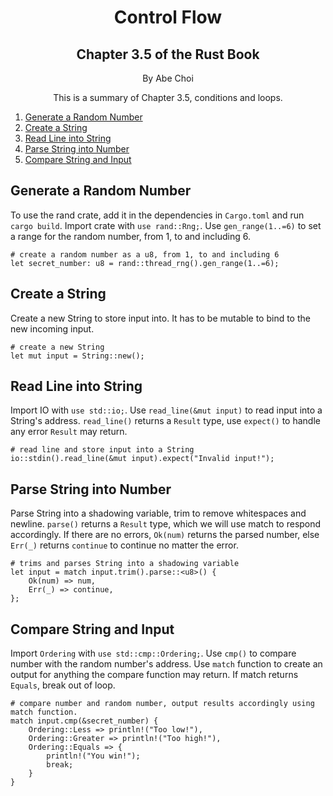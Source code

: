 <div align="center">
<h1>Control Flow</h1>
<h2>Chapter 3.5 of the Rust Book</h2>
<p>By Abe Choi</p>
</div>

<p align="center">
This is a summary of Chapter 3.5, conditions and loops.
</p>

1.  [Generate a Random Number](#Generate-a-Random-Number)
2.  [Create a String](#Create-a-String)
3.  [Read Line into String](#Read-Line-into-String)
4.  [Parse String into Number](#Parse-String-into-Number)
5.  [Compare String and Input](#Compare-String-and-Input)


## Generate a Random Number

To use the rand crate, add it in the dependencies in `Cargo.toml` and run `cargo build`. Import crate with `use rand::Rng;`. Use `gen_range(1..=6)` to set a range for the random number, from 1, to and including 6.

```
# create a random number as a u8, from 1, to and including 6
let secret_number: u8 = rand::thread_rng().gen_range(1..=6); 
```
 
## Create a String

Create a new String to store input into. It has to be mutable to bind to the new incoming input.

```
# create a new String
let mut input = String::new();
```

## Read Line into String

Import IO with `use std::io;`. Use `read_line(&mut input)` to read input into a String's address. `read_line()` returns a `Result` type, use `expect()` to handle any error `Result` may return.

```
# read line and store input into a String
io::stdin().read_line(&mut input).expect("Invalid input!");
```

## Parse String into Number

Parse String into a shadowing variable, trim to remove whitespaces and newline. `parse()` returns a `Result` type, which we will use match to respond accordingly. If there are no errors, `Ok(num)` returns the parsed number, else `Err(_)` returns `continue` to continue no matter the error.

```
# trims and parses String into a shadowing variable
let input = match input.trim().parse::<u8>() {
    Ok(num) => num,
    Err(_) => continue,
};
```

## Compare String and Input

Import `Ordering` with `use std::cmp::Ordering;`. Use `cmp()` to compare number with the random number's address. Use `match` function to create an output for anything the compare function may return. If match returns `Equals`, break out of loop.

```
# compare number and random number, output results accordingly using match function.
match input.cmp(&secret_number) {
    Ordering::Less => println!("Too low!"),
    Ordering::Greater => println!("Too high!"),
    Ordering::Equals => {
        println!("You win!");
        break;
    }
}
```
